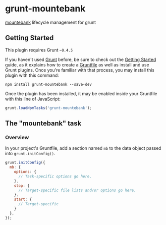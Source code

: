 # grunt-mountebank

[mountebank](http://www.mbtest.org) lifecycle management for grunt

## Getting Started

This plugin requires Grunt `~0.4.5`

If you haven't used [Grunt](http://gruntjs.com/) before, be sure to check out
the [Getting Started](http://gruntjs.com/getting-started) guide, as it explains
how to create a [Gruntfile](http://gruntjs.com/sample-gruntfile) as well as
install and use Grunt plugins. Once you're familiar with that process, you
may install this plugin with this command:

```shell
npm install grunt-mountebank --save-dev
```

Once the plugin has been installed, it may be enabled inside your Gruntfile with this line of JavaScript:

```js
grunt.loadNpmTasks('grunt-mountebank');
```

## The "mountebank" task

### Overview
In your project's Gruntfile, add a section named `mb` to the data object passed into `grunt.initConfig()`.

```js
grunt.initConfig({
  mb: {
    options: {
      // Task-specific options go here.
    },
    stop: {
      // Target-specific file lists and/or options go here.
    },
    start: {
      // Target-specific
    }
  },
});
```
